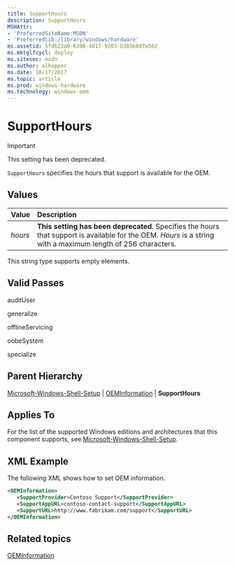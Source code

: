 ```yaml
---
title: SupportHours
description: SupportHours
MSHAttr:
- 'PreferredSiteName:MSDN'
- 'PreferredLib:/library/windows/hardware'
ms.assetid: 5fd623a0-6398-4d17-9203-b38568d7a502
ms.mktglfcycl: deploy
ms.sitesec: msdn
ms.author: alhopper
ms.date: 10/17/2017
ms.topic: article
ms.prod: windows-hardware
ms.technology: windows-oem
---
```

# SupportHours

> [!Important]
> This setting has been deprecated.

`SupportHours` specifies the hours that support is available for the OEM.

## Values

| Value                   | Description                                                                           |
|:------------------------|:--------------------------------------------------------------------------------------|
| *hours*                 | **This setting has been deprecated**. Specifies the hours that support is available for the OEM. *Hours* is a string with a maximum length of 256 characters.                                                                          |

This string type supports empty elements.

## Valid Passes

auditUser

generalize

offlineServicing

oobeSystem

specialize

## Parent Hierarchy

[Microsoft-Windows-Shell-Setup](microsoft-windows-shell-setup.md) | [OEMInformation](microsoft-windows-shell-setup-oeminformation.md) | **SupportHours**

## Applies To

For the list of the supported Windows editions and architectures that this component supports, see [Microsoft-Windows-Shell-Setup](microsoft-windows-shell-setup.md).

## XML Example

The following XML shows how to set OEM information.

```xml
<OEMInformation>
   <SupportProvider>Contoso Support</SupportProvider>
   <SupportAppURL>contoso-contact-support</SupportAppURL>
   <SupportURL>http://www.fabrikam.com/support</SupportURL>
</OEMInformation>
```

## Related topics

[OEMInformation](microsoft-windows-shell-setup-oeminformation.md)